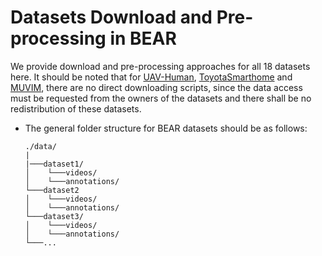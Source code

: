 # Datasets Download and Pre-processing in BEAR

We provide download and pre-processing approaches for all 18 datasets here. It should be noted that for [UAV-Human](UAV-Human/README.md), [ToyotaSmarthome](ToyotaSmarthome/README.md) and [MUVIM](MUVIM/README.md), there are no direct downloading scripts, since the data access must be requested from the owners of the datasets and there shall be no redistribution of these datasets.



- The general folder structure for BEAR datasets should be as follows:
  ```
  ./data/
  |
  |───dataset1/
  │    └───videos/
  │    └───annotations/
  └───dataset2
  │    └───videos/
  │    └───annotations/
  └───dataset3/
  │    └───videos/
  │    └───annotations/
  └───...
  ```